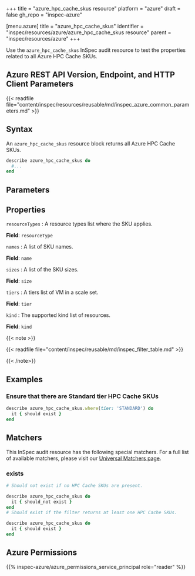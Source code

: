 +++
title = "azure_hpc_cache_skus resource"
platform = "azure"
draft = false
gh_repo = "inspec-azure"

[menu.azure]
title = "azure_hpc_cache_skus"
identifier = "inspec/resources/azure/azure_hpc_cache_skus resource"
parent = "inspec/resources/azure"
+++

Use the `azure_hpc_cache_skus` InSpec audit resource to test the properties related to all Azure HPC Cache SKUs.

## Azure REST API Version, Endpoint, and HTTP Client Parameters

{{< readfile file="content/inspec/resources/reusable/md/inspec_azure_common_parameters.md" >}}

## Syntax

An `azure_hpc_cache_skus` resource block returns all Azure HPC Cache SKUs.

```ruby
describe azure_hpc_cache_skus do
  #...
end
```

## Parameters

## Properties

`resourceTypes`
: A resource types list where the SKU applies.

**Field**: `resourceType`

`names`
: A list of SKU names.

**Field**: `name`

`sizes`
: A list of the SKU sizes.

**Field**: `size`

`tiers`
: A tiers list of VM in a scale set.

**Field**: `tier`

`kind`
: The supported kind list of resources.

**Field**: `kind`

{{< note >}}

{{< readfile file="content/inspec/reusable/md/inspec_filter_table.md" >}}

{{< /note>}}

## Examples

### Ensure that there are Standard tier HPC Cache SKUs

```ruby
describe azure_hpc_cache_skus.where(tier: 'STANDARD') do
  it { should exist }
end
```

## Matchers

This InSpec audit resource has the following special matchers. For a full list of available matchers, please visit our [Universal Matchers page](https://www.inspec.io/docs/reference/matchers/).

### exists

```ruby
# Should not exist if no HPC Cache SKUs are present.

describe azure_hpc_cache_skus do
  it { should_not exist }
end
# Should exist if the filter returns at least one HPC Cache SKUs.

describe azure_hpc_cache_skus do
  it { should exist }
end
```

## Azure Permissions

{{% inspec-azure/azure_permissions_service_principal role="reader" %}}
